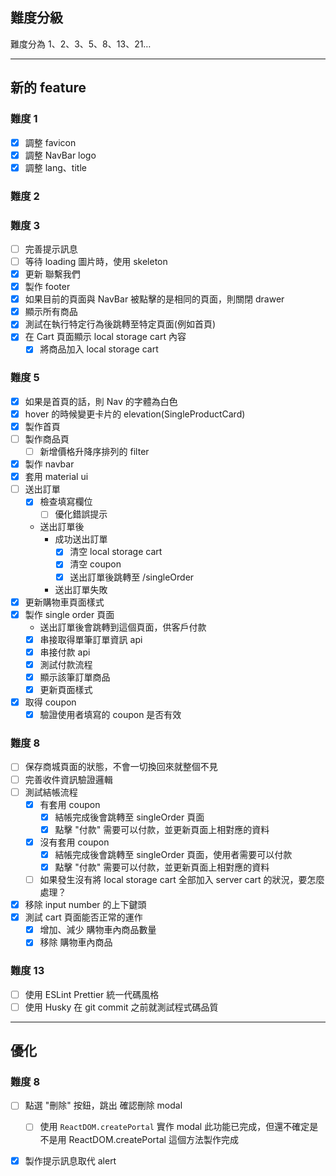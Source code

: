 ## 難度分級
難度分為 1、2、3、5、8、13、21…
<hr />



## 新的 feature
      
### 難度 1
- [x] 調整 favicon
- [x] 調整 NavBar logo
- [x] 調整 lang、title
### 難度 2
### 難度 3
- [ ] 完善提示訊息
- [ ] 等待 loading 圖片時，使用 skeleton
- [x] 更新 聯繫我們
- [x] 製作 footer
- [x] 如果目前的頁面與 NavBar 被點擊的是相同的頁面，則關閉 drawer
- [x] 顯示所有商品
- [x] 測試在執行特定行為後跳轉至特定頁面(例如首頁)
- [x] 在 Cart 頁面顯示 local storage cart 內容
    - [x] 將商品加入 local storage cart
### 難度 5
- [x] 如果是首頁的話，則 Nav 的字體為白色
- [x] hover 的時候變更卡片的 elevation(SingleProductCard)
- [x] 製作首頁
- [ ] 製作商品頁
    - [ ] 新增價格升降序排列的 filter
- [x] 製作 navbar
- [x] 套用 material ui
- [ ] 送出訂單
    - [x] 檢查填寫欄位
        - [ ] 優化錯誤提示
    - 送出訂單後
        - 成功送出訂單
            - [x] 清空 local storage cart
            - [x] 清空 coupon
            - [x] 送出訂單後跳轉至 /singleOrder
        - 送出訂單失敗
- [x] 更新購物車頁面樣式
- [x] 製作 single order 頁面
    - 送出訂單後會跳轉到這個頁面，供客戶付款
    - [x] 串接取得單筆訂單資訊 api
    - [x] 串接付款 api
    - [x] 測試付款流程
    - [x] 顯示該筆訂單商品
    - [x] 更新頁面樣式
- [x] 取得 coupon
    - [x] 驗證使用者填寫的 coupon 是否有效
### 難度 8
- [ ] 保存商城頁面的狀態，不會一切換回來就整個不見
- [ ] 完善收件資訊驗證邏輯
- [ ] 測試結帳流程
    - [x] 有套用 coupon
        - [x] 結帳完成後會跳轉至 singleOrder 頁面
        - [x] 點擊 "付款" 需要可以付款，並更新頁面上相對應的資料
    - [x] 沒有套用 coupon
        - [x] 結帳完成後會跳轉至 singleOrder 頁面，使用者需要可以付款
        - [x] 點擊 "付款" 需要可以付款，並更新頁面上相對應的資料
    - [ ] 如果發生沒有將 local storage cart 全部加入 server cart 的狀況，要怎麼處理？
- [x] 移除 input number 的上下鍵頭
- [x] 測試 cart 頁面能否正常的運作
    - [x] 增加、減少 購物車內商品數量
    - [x] 移除 購物車內商品
### 難度 13
- [ ] 使用 ESLint Prettier 統一代碼風格
- [ ] 使用 Husky 在 git commit 之前就測試程式碼品質
<hr />


## 優化
### 難度 8
- [ ] 點選 "刪除" 按鈕，跳出 確認刪除 modal
    - [ ] 使用 `ReactDOM.createPortal` 實作 modal
          此功能已完成，但還不確定是不是用 ReactDOM.createPortal 這個方法製作完成
- [x] 製作提示訊息取代 alert

      